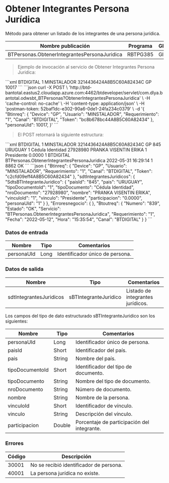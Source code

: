 # Obtener Integrantes Persona Jurídica 

Método para obtener un listado de los integrantes de una persona jurídica. 

Nombre publicación | Programa | Global/País 
--------- | ----------- | ----------- 
BTPersonas.ObtenerIntegrantesPersonaJuridica | RBTPG385 | Global 

> Ejemplo de invocación al servicio de Obtener Integrantes Persona Juridica: 

<code-group> 
<code-block title="XML" active> 
```xml 
<soapenv:Envelope xmlns:soapenv="http://schemas.xmlsoap.org/soap/envelope/" xmlns:bts="http://uy.com.dlya.bantotal/BTSOA/"> 
   <soapenv:Header/> 
   <soapenv:Body> 
      <bts:BTPersonas.ObtenerIntegrantesPersonaJuridica> 
         <bts:Btinreq> 
            <bts:Canal>BTDIGITAL</bts:Canal> 
            <bts:Requerimiento>1</bts:Requerimiento> 
            <bts:Usuario>MINSTALADOR</bts:Usuario> 
            <bts:Token>3214436424A8B5C60A82434C</bts:Token> 
            <bts:Device>GP</bts:Device> 
         </bts:Btinreq> 
         <bts:personaUId>10017</bts:personaUId> 
      </bts:BTPersonas.ObtenerIntegrantesPersonaJuridica> 
   </soapenv:Body> 
</soapenv:Envelope> 
``` 
</code-block> 

<code-block title="JSON"> 
```json 
curl -X POST \ 
    'http://btd-bantotal.eastus2.cloudapp.azure.com:4462/btdeveloper/servlet/com.dlya.bantotal.odwsbt_BTPersonas?ObtenerIntegrantesPersonaJuridica' \ 
    -H 'cache-control: no-cache' \ 
    -H 'content-type: application/json' \ 
    -H 'postman-token: 52baf1dc-e302-90a6-0de1-24fa234c0379' \ 
    -d '{ 
    "Btinreq": { 
        "Device": "GP", 
        "Usuario": "MINSTALADOR", 
        "Requerimiento": "1", 
        "Canal": "BTDIGITAL", 
        "Token": "bc8b678bc44A8B5C60A82434" 
    }, 
    "personaUId": 10017, 
}' 
``` 
</code-block> 
</code-group> 

> El POST retornará la siguiente estructura: 

<code-group> 
<code-block title="XML" active> 
```xml 
<SOAP-ENV:Envelope xmlns:SOAP-ENV="http://schemas.xmlsoap.org/soap/envelope/" xmlns:xsd="http://www.w3.org/2001/XMLSchema" xmlns:SOAP-ENC="http://schemas.xmlsoap.org/soap/encoding/" xmlns:xsi="http://www.w3.org/2001/XMLSchema-instance"> 
   <SOAP-ENV:Body> 
      <BTPersonas.ObtenerIntegrantesPersonaJuridicaResponse xmlns="http://uy.com.dlya.bantotal/BTSOA/"> 
         <Btinreq> 
            <Canal>BTDIGITAL</Canal> 
            <Requerimiento>1</Requerimiento> 
            <Usuario>MINSTALADOR</Usuario> 
            <Token>3214436424A8B5C60A82434C</Token> 
            <Device>GP</Device> 
         </Btinreq> 
         <sdtIntegrantesJuridicos> 
            <SdtsBTIntegranteJuridico> 
               <paisId>845</paisId> 
               <pais>URUGUAY</pais> 
               <tipoDocumentoId>1</tipoDocumentoId> 
               <tipoDocumento>Cédula Identidad</tipoDocumento> 
               <nroDocumento>27928980</nroDocumento> 
               <nombre>PRANKA VISENTIN ERIKA</nombre> 
               <vinculoId>1</vinculoId> 
               <vinculo>Presidente</vinculo> 
               <participacion>0.0000</participacion> 
               <personaUId>1</personaUId> 
            </SdtsBTIntegranteJuridico> 
         </sdtIntegrantesJuridicos> 
         <Erroresnegocio></Erroresnegocio> 
         <Btoutreq> 
            <Canal>BTDIGITAL</Canal> 
            <Servicio>BTPersonas.ObtenerIntegrantesPersonaJuridica</Servicio> 
            <Fecha>2022-05-31</Fecha> 
            <Hora>16:29:14</Hora> 
            <Requerimiento>1</Requerimiento> 
            <Numero>8862</Numero> 
            <Estado>OK</Estado> 
         </Btoutreq> 
      </BTPersonas.ObtenerIntegrantesPersonaJuridicaResponse> 
   </SOAP-ENV:Body> 
</SOAP-ENV:Envelope> 
``` 
</code-block> 

<code-block title="JSON"> 
```json 
{ 
    "Btinreq": { 
        "Device": "GP", 
        "Usuario": "MINSTALADOR", 
        "Requerimiento": "1", 
        "Canal": "BTDIGITAL", 
        "Token": "c2cfd09eff4A8B5C60A82434" 
    }, 
    "sdtIntegrantesJuridicos": { 
        "SdtsBTIntegranteJuridico": { 
        "paisId": "845", 
        "pais": "URUGUAY", 
        "tipoDocumentoId": "1", 
        "tipoDocumento": "Cédula Identidad", 
        "nroDocumento": "27928980", 
        "nombre": "PRANKA VISENTIN ERIKA", 
        "vinculoId": "1", 
        "vinculo": "Presidente", 
        "participacion": "0.0000", 
        "personaUId": "1" 
        } 
    }, 
    "Erroresnegocio": { 
    }, 
    "Btoutreq": { 
        "Numero": "839", 
        "Estado": "OK", 
        "Servicio": "BTPersonas.ObtenerIntegrantesPersonaJuridica", 
        "Requerimiento": "1", 
        "Fecha": "2022-05-12", 
        "Hora": "15:35:54", 
        "Canal": "BTDIGITAL" 
    } 
} 
``` 
</code-block> 
</code-group> 

### Datos de entrada 

Nombre | Tipo | Comentarios 
--------- | ----------- | ----------- 
personaUId | Long | Identificador único de persona.  

### Datos de salida 

Nombre | Tipo | Comentarios 
--------- | ----------- | ----------- 
sdtIntegrantesJuridicos | sBTIntegranteJuridico | Listado de integrantes jurídicos. 

Los campos del tipo de dato estructurado sBTIntegranteJuridico son los siguientes: 

Nombre | Tipo | Comentarios 
--------- | ----------- | ----------- 
personaUId | Long | Identificador único de persona. 
paisId | Short | Identificador del país. 
pais | String | Nombre del país. 
tipoDocumentoId | Short | Identificador del tipo de documento. 
tipoDocumento | String | Nombre del tipo de documento. 
nroDocumento | String | Número de documento. 
nombre | String | Nombre de la persona. 
vinculoId | Short | Identificador de vínculo. 
vinculo | String | Descripción del vínculo. 
participacion | Double | Porcentaje de participación del integrante. 

### Errores 

Código | Descripción 
--------- | ----------- 
30001 | No se recibió identificador de persona. 
40001 | La persona jurídica no existe. 

 
